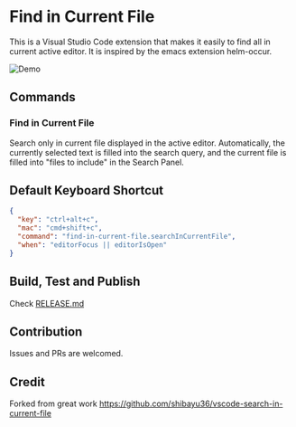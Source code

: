 # Find in Current File

This is a Visual Studio Code extension that makes it easily to find all in current active editor.  It is inspired by the emacs extension helm-occur.

![Demo](images/demo.gif)

## Commands

### Find in Current File

Search only in current file displayed in the active editor.  Automatically, the currently selected text is filled into the search query, and the current file is filled into "files to include" in the Search Panel.

## Default Keyboard Shortcut

```json
{
  "key": "ctrl+alt+c",
  "mac": "cmd+shift+c",
  "command": "find-in-current-file.searchInCurrentFile",
  "when": "editorFocus || editorIsOpen"
}
```

## Build, Test and Publish

Check [RELEASE.md](RELEASE.md)

## Contribution

Issues and PRs are welcomed.

## Credit

Forked from great work https://github.com/shibayu36/vscode-search-in-current-file
